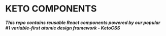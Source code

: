 # KETO COMPONENTS

_**This repo contains reusable React components powered by our popular #1 variable-first atomic design framework - KetoCSS**_
